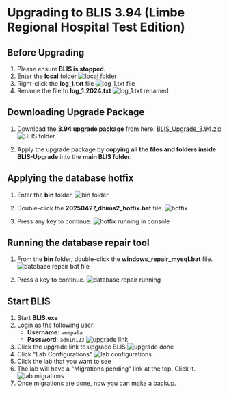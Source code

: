 # Upgrading to BLIS 3.94 (Limbe Regional Hospital Test Edition)

## Before Upgrading

1. Please ensure **BLIS is stopped.**
1. Enter the **local** folder
![local folder](394_upgrade/local_folder.png)
1. Right-click the **log_1.txt** file
![log_1.txt file](394_upgrade/log_1_pre_rename.png)
1. Rename the file to **log_1.2024.txt**
![log_1.txt renamed](394_upgrade/log_1_post_rename.png)


## Downloading Upgrade Package

1. Download the **3.94 upgrade package** from here: [BLIS_Upgrade_3.94.zip](https://github.com/C4G/BLIS/releases/download/v3.94.beta.1/BLIS-Upgrade-3.94.zip)
![BLIS folder](394_upgrade/blis_folder.png)

1. Apply the upgrade package by **copying all the files and folders inside BLIS-Upgrade** into the **main BLIS folder.**

## Applying the database hotfix

1. Enter the **bin** folder.
![bin folder](394_upgrade/bin_folder.png)

1. Double-click the **20250427_dhims2_hotfix.bat** file.
![hotfix](394_upgrade/dhims2_fix_bat.png)

1. Press any key to continue.
![hotfix running in console](394_upgrade/dhims2_script_fix.png)

## Running the database repair tool

1. From the **bin** folder, double-click the **windows_repair_mysql.bat** file.
![database repair bat file](394_upgrade/db_repair_script.png)

1. Press a key to continue.
![database repair running](394_upgrade/db_repair_script_fix.png)

## Start BLIS

1. Start **BLIS.exe**
1. Login as the following user:
    - **Username:** `vempala`
    - **Password:** `admin123`
![upgrade link](394_upgrade/login_vempala.png)
1. Click the upgrade link to upgrade BLIS
![upgrade done](394_upgrade/login_upgrade_complete.png)
1. Click "Lab Configurations"
![lab configurations](394_upgrade/list_of_labs.png)
1. Click the lab that you want to see
1. The lab will have a "Migrations pending" link at the top. Click it.
![lab migrations](394_upgrade/migrations_pending.png)
1. Once migrations are done, now you can make a backup.
